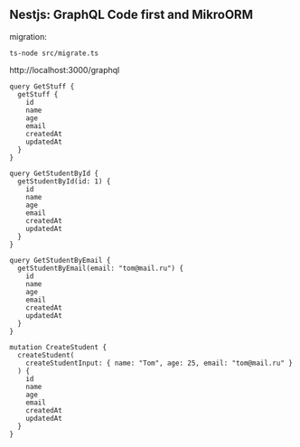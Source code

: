 ## Nestjs: GraphQL Code first and MikroORM

migration:

```
ts-node src/migrate.ts
```

http://localhost:3000/graphql

```
query GetStuff {
  getStuff {
    id
    name
    age
    email
    createdAt
    updatedAt
  }
}

query GetStudentById {
  getStudentById(id: 1) {
    id
    name
    age
    email
    createdAt
    updatedAt
  }
}

query GetStudentByEmail {
  getStudentByEmail(email: "tom@mail.ru") {
    id
    name
    age
    email
    createdAt
    updatedAt
  }
}

mutation CreateStudent {
  createStudent(
    createStudentInput: { name: "Tom", age: 25, email: "tom@mail.ru" }
  ) {
    id
    name
    age
    email
    createdAt
    updatedAt
  }
}
```

